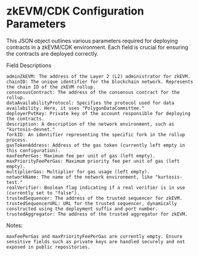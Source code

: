 # zkEVM/CDK Configuration Parameters

This JSON object outlines various parameters required for deploying contracts in a zkEVM/CDK environment. Each field is crucial for ensuring the contracts are deployed correctly.

Field Descriptions

    adminZkEVM: The address of the Layer 2 (L2) administrator for zkEVM.
    chainID: The unique identifier for the blockchain network. Represents the chain ID of the zkEVM rollup.
    consensusContract: The address of the consensus contract for the rollup.
    dataAvailabilityProtocol: Specifies the protocol used for data availability. Here, it uses "PolygonDataCommittee."
    deployerPvtKey: Private key of the account responsible for deploying the contracts.
    description: A description of the network environment, such as "kurtosis-devnet."
    forkID: An identifier representing the specific fork in the rollup process.
    gasTokenAddress: Address of the gas token (currently left empty in this configuration).
    maxFeePerGas: Maximum fee per unit of gas (left empty).
    maxPriorityFeePerGas: Maximum priority fee per unit of gas (left empty).
    multiplierGas: Multiplier for gas usage (left empty).
    networkName: The name of the network environment, like "kurtosis-test."
    realVerifier: Boolean flag indicating if a real verifier is in use (currently set to "false").
    trustedSequencer: The address of the trusted sequencer for zkEVM.
    trustedSequencerURL: URL for the trusted sequencer, dynamically constructed using the deployment suffix and port number.
    trustedAggregator: The address of the trusted aggregator for zkEVM.

Notes:

    maxFeePerGas and maxPriorityFeePerGas are currently empty. Ensure sensitive fields such as private keys are handled securely and not exposed in public repositories.
